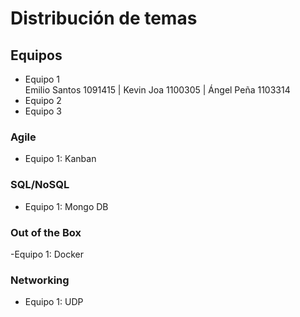 # Distribución de temas

## Equipos

- Equipo 1  
  Emilio Santos 1091415 |
  Kevin Joa 1100305 |
  Ángel Peña 1103314
- Equipo 2
- Equipo 3

### Agile

- Equipo 1: Kanban

### SQL/NoSQL

- Equipo 1: Mongo DB

### Out of the Box

-Equipo 1: Docker

### Networking

- Equipo 1: UDP
